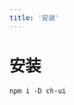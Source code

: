 ```yaml
---
title: '安装'
---
```


# 安装

```
npm i -D ch-ui
```

<ClientOnly>
  <!-- <sakura-gif/> -->
</ClientOnly>

